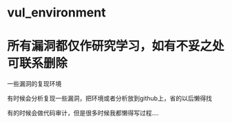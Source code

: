 # vul_environment
# 所有漏洞都仅作研究学习，如有不妥之处可联系删除


一些漏洞的复现环境

有时候会分析复现一些漏洞，把环境或者分析放到github上，省的以后懒得找

有的时候会做代码审计，但是很多时候我都懒得写过程....
